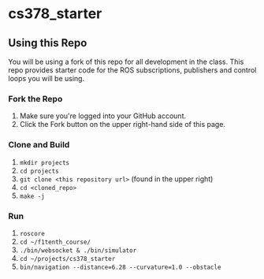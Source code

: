 # cs378_starter

## Using this Repo
You will be using a fork of this repo for all development in the class. This repo provides starter code for the ROS subscriptions, publishers and control loops you will be using.

### Fork the Repo
1. Make sure you're logged into your GitHub account.
1. Click the Fork button on the upper right-hand side of this page.

### Clone and Build
1. `mkdir projects`
1. `cd projects`
1. `git clone <this repository url>` (found in the upper right)
1. `cd <cloned_repo>`
1. `make -j`

### Run
1. `roscore`
1. `cd ~/f1tenth_course/`
1. `./bin/websocket & ./bin/simulator`
1. `cd ~/projects/cs378_starter`
1. `bin/navigation --distance=6.28 --curvature=1.0 --obstacle` 
